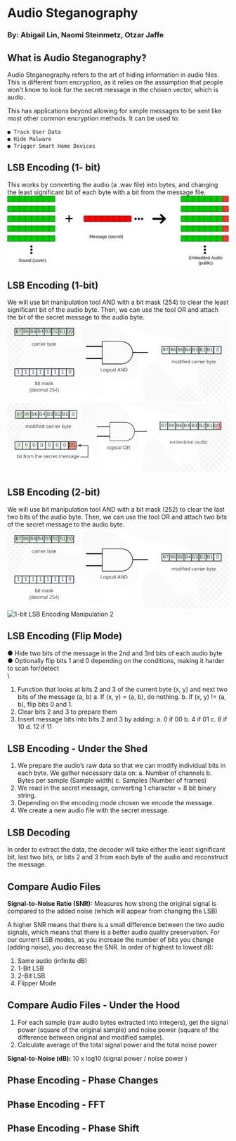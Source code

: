 # Audio Steganography

### By: Abigail Lin, Naomi Steinmetz, Otzar Jaffe


## What is Audio Steganography?

Audio Steganography refers to the art of hiding information in audio files. This is different
from encryption, as it relies on the assumption that people won’t know to look for the secret
message in the chosen vector, which is audio.

This has applications beyond allowing for simple messages to be sent like most other
common encryption methods. It can be used to:

```
● Track User Data
● Hide Malware
● Trigger Smart Home Devices
```

## LSB Encoding (1- bit)

This works by converting the audio (a .wav file) into bytes, and changing the least significant
bit of each byte with a bit from the message file.
 ![1-bit LSB Encoding](images/1bitlsb.png)

## LSB Encoding (1-bit)

We will use bit manipulation tool AND with a bit mask (254) to clear the least significant bit
of the audio byte. Then, we can use the tool OR and attach the bit of the secret message to
the audio byte.
![1-bit LSB Encoding Manipulation 1](images/image2.jpg)
![1-bit LSB Encoding Manipulation 2](images/image1.jpg)

## LSB Encoding (2-bit)

We will use bit manipulation tool AND with a bit mask (252) to clear the last two bits of the
audio byte. Then, we can use the tool OR and attach two bits of the secret message to the
audio byte.
![1-bit LSB Encoding Manipulation 1](images/image2.jpg)
![1-bit LSB Encoding Manipulation 2](images/2bitlsb.jpg)
## LSB Encoding (Flip Mode)

● Hide two bits of the message in the 2nd and 3rd bits of each audio byte
● Optionally flip bits 1 and 0 depending on the conditions, making it harder to scan for/detect
\
\
1. Function that looks at bits 2 and 3 of the current byte (x, y) and next two bits of the message (a,
    b)
       a. If (x, y) = (a, b), do nothing.
       b. If (x, y) != (a, b), flip bits 0 and 1.
2. Clear bits 2 and 3 to prepare them
3. Insert message bits into bits 2 and 3 by adding:
    a. 0 if 00
    b. 4 if 01
       c. 8 if 10
    d. 12 if 11


## LSB Encoding - Under the Shed

1. We prepare the audio’s raw data so that we can modify individual bits in each byte. We
    gather necessary data on:
       a. Number of channels
       b. Bytes per sample (Sample width)
          c. Samples (Number of frames)
2. We read in the secret message, converting 1 character = 8 bit binary string.
3. Depending on the encoding mode chosen we encode the message.
4. We create a new audio file with the secret message.


## LSB Decoding

In order to extract the data, the decoder will take either the least significant bit, last two bits,
or bits 2 and 3 from each byte of the audio and reconstruct the message.


## Compare Audio Files

**Signal-to-Noise Ratio (SNR):** Measures how strong the original signal is compared to the
added noise (which will appear from changing the LSB)

A higher SNR means that there is a small difference between the two audio signals, which
means that there is a better audio quality preservation. For our current LSB modes, as you
increase the number of bits you change (adding noise), you decrease the SNR. In order of
highest to lowest dB:

1. Same audio (infinite dB)
2. 1-Bit LSB
3. 2-Bit LSB
4. Flipper Mode


## Compare Audio Files - Under the Hood

1. For each sample (raw audio bytes extracted into integers), get the signal power (square
    of the original sample) and noise power (square of the difference between original and
    modified sample).
2. Calculate average of the total signal power and the total noise power

**Signal-to-Noise (dB):** 10 x log10 (signal power / noise power )


## Phase Encoding - Phase Changes


## Phase Encoding - FFT


## Phase Encoding - Phase Shift

